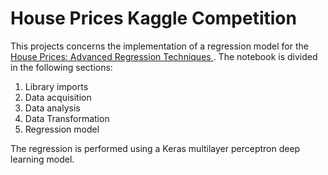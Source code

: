 # House Prices Kaggle Competition

This projects concerns the implementation of a regression model for the [House Prices: Advanced Regression Techniques
](https://www.kaggle.com/c/house-prices-advanced-regression-techniques/overview). The notebook is divided in the following sections:

1. Library imports
2. Data acquisition
3. Data analysis
4. Data Transformation
5. Regression model

The regression is performed using a Keras multilayer perceptron deep learning model.
